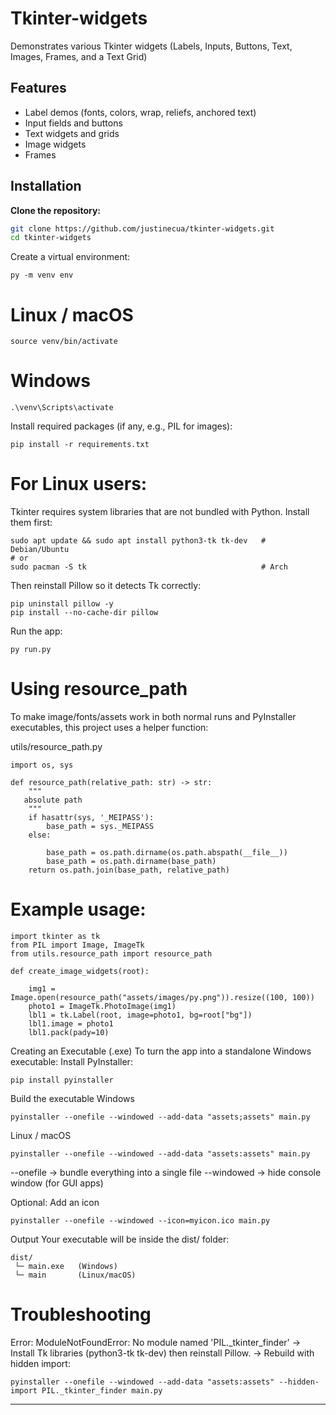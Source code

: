 # Tkinter-widgets

Demonstrates various Tkinter widgets (Labels, Inputs, Buttons, Text, Images, Frames, and a Text Grid)

## Features

- Label demos (fonts, colors, wrap, reliefs, anchored text)
- Input fields and buttons
- Text widgets and grids
- Image widgets
- Frames

## Installation

**Clone the repository:**

```bash
git clone https://github.com/justinecua/tkinter-widgets.git
cd tkinter-widgets
```
Create a virtual environment:
```
py -m venv env
```

# Linux / macOS
```
source venv/bin/activate
```
# Windows
```
.\venv\Scripts\activate
```

Install required packages (if any, e.g., PIL for images):
```
pip install -r requirements.txt
```

# For Linux users:
Tkinter requires system libraries that are not bundled with Python. Install them first:
```
sudo apt update && sudo apt install python3-tk tk-dev   # Debian/Ubuntu
# or
sudo pacman -S tk                                       # Arch
```

Then reinstall Pillow so it detects Tk correctly:
```
pip uninstall pillow -y
pip install --no-cache-dir pillow
```

Run the app:
```
py run.py
```

# Using resource_path

To make image/fonts/assets work in both normal runs and PyInstaller executables, this project uses a helper function:

utils/resource_path.py
```
import os, sys

def resource_path(relative_path: str) -> str:
    """
   absolute path
    """
    if hasattr(sys, '_MEIPASS'):
        base_path = sys._MEIPASS
    else:

        base_path = os.path.dirname(os.path.abspath(__file__))
        base_path = os.path.dirname(base_path) 
    return os.path.join(base_path, relative_path)
```

# Example usage:
```
import tkinter as tk
from PIL import Image, ImageTk
from utils.resource_path import resource_path

def create_image_widgets(root):

    img1 = Image.open(resource_path("assets/images/py.png")).resize((100, 100))
    photo1 = ImageTk.PhotoImage(img1)
    lbl1 = tk.Label(root, image=photo1, bg=root["bg"])
    lbl1.image = photo1  
    lbl1.pack(pady=10)

```

Creating an Executable (.exe)
To turn the app into a standalone Windows executable:
Install PyInstaller:
```
pip install pyinstaller
```
Build the executable
Windows

```
pyinstaller --onefile --windowed --add-data "assets;assets" main.py
```
Linux / macOS
```
pyinstaller --onefile --windowed --add-data "assets:assets" main.py
```

--onefile → bundle everything into a single file
--windowed → hide console window (for GUI apps)

Optional: Add an icon

```
pyinstaller --onefile --windowed --icon=myicon.ico main.py
```

Output
Your executable will be inside the dist/ folder:
```
dist/
 └─ main.exe   (Windows)
 └─ main       (Linux/macOS)
```

# Troubleshooting

Error: ModuleNotFoundError: No module named 'PIL._tkinter_finder'
→ Install Tk libraries (python3-tk tk-dev) then reinstall Pillow.
→ Rebuild with hidden import:

```
pyinstaller --onefile --windowed --add-data "assets:assets" --hidden-import PIL._tkinter_finder main.py
```

---

